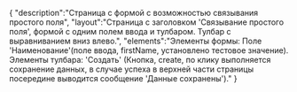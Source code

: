 {
"description":"Страница с формой с возможностью связывания простого поля",
"layout":"Страница с заголовком 'Связывание простого поля', формой с одним полем ввода и тулбаром. Тулбар с выравниванием вниз влево.",
"elements":"Элементы формы: Поле 'Наименование'(поле ввода, firstName, установлено тестовое значение).
Элементы тулбара: 'Создать' (Кнопка, create, по клику выполняется сохранение данных, в случае успеха в верхней части страницы посередине выводится сообщение 'Данные сохранены')."
}